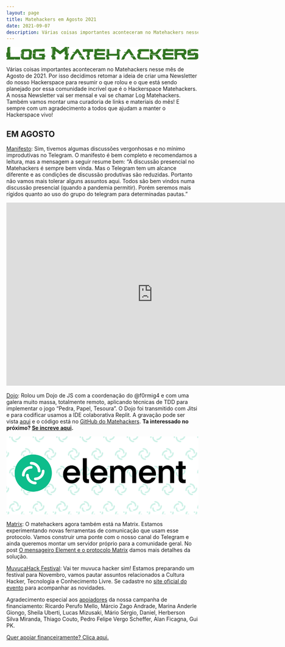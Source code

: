 ```yaml
---
layout: page
title: Matehackers em Agosto 2021
date: 2021-09-07
description: Várias coisas importantes aconteceram no Matehackers nesse mês de Agosto de 2021. Por isso decidimos retomar a ideia de criar uma Newsletter do nosso Hackerspace para resumir o que rolou e o que está sendo planejado por essa comunidade incrível que é o Hackerspace Matehackers.
---
```


![Log Matehackers](/assets/2021/log-verde.png)

Várias coisas importantes aconteceram no Matehackers nesse mês de Agosto de 2021. Por isso decidimos retomar a ideia de criar uma Newsletter do nosso Hackerspace para resumir o que rolou e o que está sendo planejado por essa comunidade incrível que é o Hackerspace Matehackers. A nossa Newsletter vai ser mensal e vai se chamar Log Matehackers. Também vamos montar uma curadoria de links e materiais do mês! E sempre com um agradecimento a todos que ajudam a manter o Hackerspace vivo!

## EM AGOSTO

[Manifesto](https://matehackers.org/manifesto): Sim, tivemos algumas discussões vergonhosas e no mínimo improdutivas no Telegram. O manifesto é bem completo e recomendamos a leitura, mas a mensagem a seguir resume bem: “A discussão presencial no Matehackers é sempre bem vinda. Mas o Telegram tem um alcance diferente e as condições de discussão produtivas são reduzidas. Portanto não vamos mais tolerar alguns assuntos aqui. Todos são bem vindos numa discussão presencial (quando a pandemia permitir). Porém seremos mais rígidos quanto ao uso do grupo do telegram para determinadas pautas.”

<iframe class='youtube-player youtuber' type='text/html' width='768' height='480' src='https://www.youtube.com/watch?v=AyGibt1H-B8' webkitAllowFullScreen mozallowfullscreen allowFullScreen frameborder='0'></iframe>

[Dojo](https://www.youtube.com/watch?v=AyGibt1H-B8): Rolou um Dojo de JS com a coordenação do @f0rmig4 e com uma galera muito massa, totalmente remoto, aplicando técnicas de TDD para implementar o jogo “Pedra, Papel, Tesoura”. O Dojo foi transmitido com Jitsi e para codificar usamos a IDE colaborativa Replit. A gravação pode ser vista [aqui](https://www.youtube.com/watch?v=AyGibt1H-B8) e o código está no [GitHub do Matehackers](https://github.com/matehackers/codingdojo/tree/master/28-08-21). **Ta interessado no próximo? [Se increve aqui](https://forms.gle/rJd5Nfr7VtmtR4Z47).**

![Log Matehackers](/assets/2021/Element.png)

[Matrix](https://f0rmig4.dev/mensageiro-element-protocolo-matrix/): O matehackers agora também está na Matrix. Estamos experimentando novas ferramentas de comunicação que usam esse protocolo. Vamos construir uma ponte com o nosso canal do Telegram e ainda queremos montar um servidor próprio para a comunidade geral. No post [O mensageiro Element e o protocolo Matrix](https://f0rmig4.dev/mensageiro-element-protocolo-matrix/) damos mais detalhes da solução. 

[MuvucaHack Festival](https://muvuca.matehackers.org/): Vai ter muvuca hacker sim! Estamos preparando um festival para Novembro, vamos pautar assuntos relacionados a Cultura Hacker, Tecnologia e Conhecimento Livre. Se cadastre no [site oficial do evento](https://muvuca.matehackers.org/) para acompanhar as novidades.

Agradecimento especial aos [apoiadores](https://apoia.se/matehackers) da nossa campanha de financiamento:
Ricardo Perufo Mello, Márcio Zago Andrade, Marina Anderle Giongo, Sheila Uberti, Lucas Mizusaki, Mário Sérgio, Daniel, Herberson Silva Miranda, Thiago Couto, Pedro Felipe Vergo Scheffer, Alan Ficagna, Gui PK.

[Quer apoiar financeiramente? Clica aqui.](https://matehackers.org/renda)